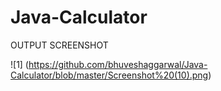 # Java-Calculator

OUTPUT SCREENSHOT



![1]
(https://github.com/bhuveshaggarwal/Java-Calculator/blob/master/Screenshot%20(10).png)
